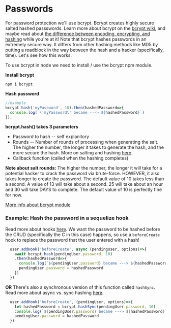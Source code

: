 # Passwords

For password protection we'll use bcrypt. Bcrypt creates highly secure salted hashed passswords. Learn more about bcrypt on the [bcrypt wiki](http://en.wikipedia.org/wiki/Bcrypt), and maybe read about [the difference between encoding, encrypting, and hashing](https://medium.com/swlh/the-difference-between-encoding-encryption-and-hashing-878c606a7aff#:~:text=%2D%20Encryption%20is%20a%20process%20to,into%20a%20fixed%2Dlength%20string.) while you're at it! Note that bcrypt hashes passwords in an extremely secure way. It differs from other hashing methods like MD5 by putting a roadblock in the way between the hash and a hacker \(specifically, time\). Let's see how this works.

To use bcrypt in node we need to install / use the bcrypt npm module.

**Install bcrypt**

```text
npm i bcrypt
```

**Hash password**

```javascript
//example
bcrypt.hash('myPassword', 10).then(hashedPassword=>{
  console.log(`\'myPassword\' became ---> ${hashedPassword}`)
});
```

**bcrypt.hash\(\) takes 3 parameters**

* Password to hash -- self explanitory
* Rounds -- Number of rounds of processing when generating the salt. The higher the number, the longer it takes to generate the hash, and the more secure the hash. More on salting and hashing [here](https://medium.com/swlh/introduction-to-salted-hashed-passwords-d19bd6f92480).
* Callback function \(called when the hashing completes\)

**Note about salt rounds:** The higher the number, the longer it will take for a potential hacker to crack the password via brute-force. HOWEVER, it also takes longer to create the password. The default value of 10 takes less than a second. A value of 13 will take about a second. 25 will take about an hour and 30 will take DAYS to complete. The default value of 10 is perfectly fine for now.

[More info about bcrypt module](https://www.npmjs.com/package/bcrypt)

### Example: Hash the password in a sequelize hook

Read more about hooks [here](https://sequelize.org/master/manual/hooks.html). We want the password to be hashed before the CRUD (specifically the C in this case) happens, so use a `beforeCreate` hook to replace the password that the user entered with a hash!

```javascript
  user.addHook('beforeCreate', async (pendingUser, options)=>{
    await bcrypt.hash(pendingUser.password, 10)
    .then(hashedPassword=>{
      console.log(`${pendingUser.password} became ---> ${hashedPassword}`)
      pendingUser.password = hashedPassword
    })
  })
```

**OR** There's also a synchronous version of this function called `hashSync`. Read more about async vs. sync hashing [here](https://www.npmjs.com/package/bcrypt#why-is-async-mode-recommended-over-sync-mode).

```javascript
  user.addHook('beforeCreate', (pendingUser, options)=>{
    let hashedPassword = bcrypt.hashSync(pendingUser.password, 10)
    console.log(`${pendingUser.password} became ---> ${hashedPassword}`)
    pendingUser.password = hashedPassword
  })
```

